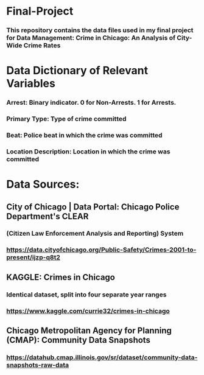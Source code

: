 # Final-Project

### This repository contains the data files used in my final project for Data Management:  Crime in Chicago: An Analysis of City-Wide Crime Rates

# Data Dictionary of Relevant Variables

### Arrest: Binary indicator. 0 for Non-Arrests. 1 for Arrests. 
### Primary Type: Type of crime committed 
### Beat: Police beat in which the crime was committed 
### Location Description: Location in which the crime was committed 

# Data Sources:

## City of Chicago | Data Portal: Chicago Police Department's CLEAR
### (Citizen Law Enforcement Analysis and Reporting) System
### https://data.cityofchicago.org/Public-Safety/Crimes-2001-to-present/ijzp-q8t2

## KAGGLE: Crimes in Chicago
### Identical dataset, split into four separate year ranges 
### https://www.kaggle.com/currie32/crimes-in-chicago

## Chicago Metropolitan Agency for Planning (CMAP): Community Data Snapshots
### https://datahub.cmap.illinois.gov/sr/dataset/community-data-snapshots-raw-data
